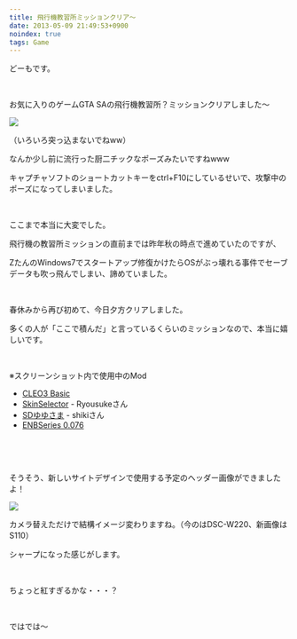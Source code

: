 ```yaml
---
title: 飛行機教習所ミッションクリア〜
date: 2013-05-09 21:49:53+0900
noindex: true
tags: Game
---
```

<p>どーもです。</p>
<p>&nbsp;</p>
<p>お気に入りのゲームGTA SAの飛行機教習所？ミッションクリアしました〜</p>
<p><img src="https://lh3.googleusercontent.com/-SACQAlBCyRU/UYuXBJ5LsJI/AAAAAAAACFE/__8YTTa6lNw/s640/gta_sa%25202013-05-09%252019-36-06-69.png" /></p>
<p>（いろいろ突っ込まないでねww）</p>
<p>なんか少し前に流行った厨二チックなポーズみたいですねwww</p>
<p>キャプチャソフトのショートカットキーをctrl+F10にしているせいで、攻撃中のポーズになってしまいました。</p>
<p>&nbsp;</p>
<p>ここまで本当に大変でした。</p>
<p>飛行機の教習所ミッションの直前までは昨年秋の時点で進めていたのですが、</p>
<p>ZたんのWindows7でスタートアップ修復かけたらOSがぶっ壊れる事件でセーブデータも吹っ飛んでしまい、諦めていました。</p>
<p>&nbsp;</p>
<p>春休みから再び初めて、今日夕方クリアしました。</p>
<p>多くの人が「ここで積んだ」と言っているくらいのミッションなので、本当に嬉しいです。</p>
<p>&nbsp;</p>
<p>※スクリーンショット内で使用中のMod</p>
<ul>
<li><a href="http://zazmahall.de/ZAZGTASANATORIUM/CLEO3BASIC.htm#CLEO3BASIC_eng">CLEO3 Basic</a></li>
<li><a href="http://hotmist.ddo.jp/cleomod/skin/index.html">SkinSelector</a> - Ryousukeさん</li>
<li><a href="http://saisyonohonban.blog120.fc2.com/blog-entry-21.html">SDゆゆさま</a> - shikiさん</li>
<li><a href="http://www.enbdev.com/mod_gtasa_v0076.htm">ENBSeries 0.076</a></li>
</ul>
<p>&nbsp;</p>
<p>&nbsp;</p>
<p>そうそう、新しいサイトデザインで使用する予定のヘッダー画像ができましたよ！</p>
<p><img src="https://lh6.googleusercontent.com/-Lj6_ciMJZhg/UYuW-CkmfWI/AAAAAAAACE8/q4qkJ9JtLwc/s640/IMG_0128.jpg" /></p>
<p>カメラ替えただけで結構イメージ変わりますね。（今のはDSC-W220、新画像はS110）</p>
<p>シャープになった感じがします。</p>
<p>&nbsp;</p>
<p>ちょっと紅すぎるかな・・・？</p>
<p>&nbsp;</p>
<p>ではでは〜</p>
